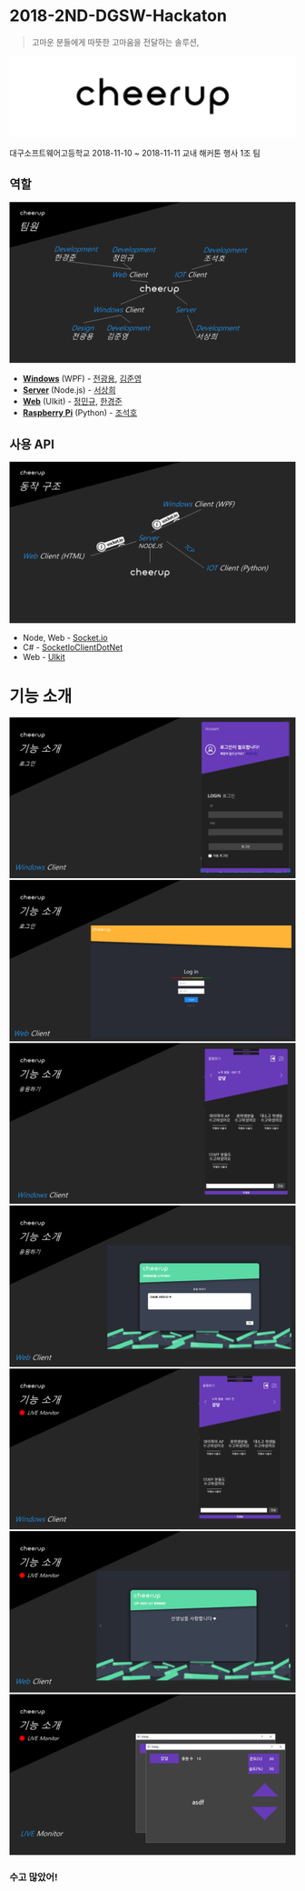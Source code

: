 # 2018-2ND-DGSW-Hackaton

> 고마운 분들에게 따뜻한 고마움을 전달하는 솔루션,

<div align="center">
  <p>
    <img src="screenshot/title.png" width="546" alt="cheerup" />
  </p>
</div>

대구소프트웨어고등학교 2018-11-10 ~ 2018-11-11 교내 해커톤 행사 1조 팀

## 역할
<img src="screenshot/PT/슬라이드13.PNG" alt="cheerup" />

* [**Windows**](https://github.com/DevJeon1358/CheerUp/tree/master/Windows%20Client) (WPF) - [전광용](https://github.com/DevJeon1358), [김준영](https://github.com/MAR1026)
* [**Server**](https://github.com/DevJeon1358/CheerUp/tree/master/Server) (Node.js) - [서상희](https://github.com/tbvjaos510)
* [**Web**](https://github.com/DevJeon1358/CheerUp/tree/master/WEB) (UIkit) - [정민규](https://github.com/mingyu0403), [한경준](https://github.com/esusige3)
* [**Raspberry Pi**](https://github.com/DevJeon1358/CheerUp/tree/master/Pi) (Python) - [조석호](https://github.com/Jawsco)

## 사용 API
<img src="screenshot/PT/슬라이드14.PNG" alt="cheerup" />

* Node, Web - [Socket.io](https://github.com/socketio/socket.io)
* C# - [SocketIoClientDotNet](https://github.com/Quobject/SocketIoClientDotNet)
* Web - [UIkit](https://github.com/uikit/uikit)

# 기능 소개
<div align="center">
  <p>
    <img src="screenshot/PT/슬라이드15.PNG" alt="cheerup" />
    <img src="screenshot/PT/슬라이드16.PNG" alt="cheerup" />
    <img src="screenshot/PT/슬라이드17.PNG" alt="cheerup" />
    <img src="screenshot/PT/슬라이드18.PNG" alt="cheerup" />
    <img src="screenshot/PT/슬라이드19.PNG" alt="cheerup" />
    <img src="screenshot/PT/슬라이드20.PNG" alt="cheerup" />
    <img src="screenshot/PT/슬라이드21.PNG" alt="cheerup" />
  </p>
</div>

### 수고 많았어!